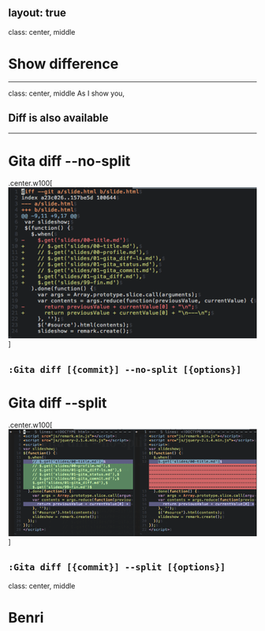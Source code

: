 layout: true
---
class: center, middle
# Show difference
---
class: center, middle
As I show you,
## Diff is also available
---
# Gita diff --no-split

.center.w100[![Gita diff --no-split](img/gita_diff_no_split.png)]

`:Gita diff [{commit}] --no-split [{options}]`
---
# Gita diff --split

.center.w100[![Gita diff --split](img/gita_diff_split.png)]

`:Gita diff [{commit}] --split [{options}]`
---
class: center, middle
# Benri

